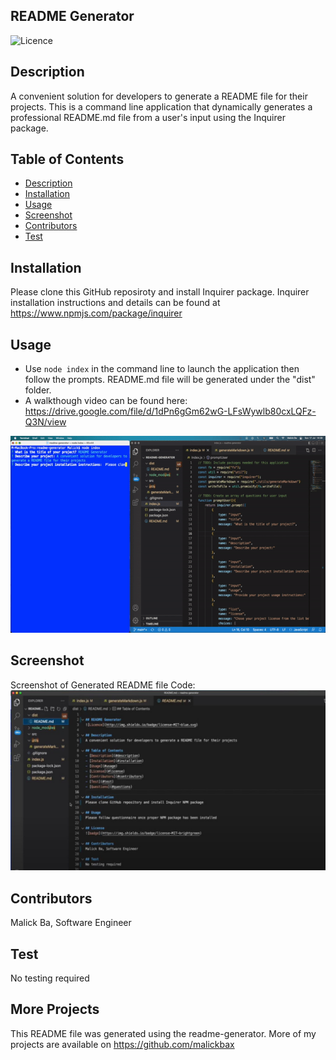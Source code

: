 ## README Generator
![Licence](http://img.shields.io/badge/license-MIT-blue.svg)

## Description
A convenient solution for developers to generate a README file for their projects. This is a command line application that dynamically generates a professional README.md file from a user's input using the Inquirer package.

## Table of Contents
- [Description](#description)
- [Installation](#installation)
- [Usage](#usage)
- [Screenshot](#usage)
- [Contributors](#contributors)
- [Test](#test)

## Installation
Please clone this GitHub reposiroty and install Inquirer package. Inquirer installation instructions and details can be found at https://www.npmjs.com/package/inquirer

## Usage 
- Use `node index` in the command line to launch the application then follow the prompts. README.md file will be generated under the "dist" folder.
- A walkthough video can be found here: https://drive.google.com/file/d/1dPn6gGm62wG-LFsWywlb80cxLQFz-Q3N/view

![Screenshot](tutorial.gif)

## Screenshot
Screenshot of Generated README file Code:
![Generated README](screenshot.jpg)

## Contributors
Malick Ba, Software Engineer

## Test
No testing required

## More Projects
This README file was generated using the readme-generator. More of my projects are available on https://github.com/malickbax

